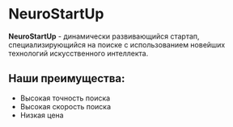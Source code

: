 # NeuroStartUp

**NeuroStartUp** - динамически развивающийся стартап, специализирующийся на поиске с использованием новейших технологий искусственного интеллекта. 

## Наши преимущества:

* Высокая точность поиска
* Высокая скорость поиска
* Низкая цена
